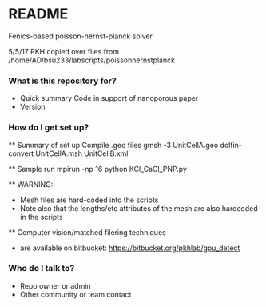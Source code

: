 # README #

Fenics-based poisson-nernst-planck solver


5/5/17
PKH copied over files from /home/AD/bsu233/labscripts/poissonnernstplanck

### What is this repository for? ###

* Quick summary
Code in support of nanoporous paper 
* Version

### How do I get set up? ###

** Summary of set up
Compile .geo files
gmsh -3 UnitCellA.geo 
dolfin-convert UnitCellA.msh UnitCellB.xml 

** Sample run 
mpirun -np 16 python KCl_CaCl_PNP.py 


** WARNING: 
* Mesh files are hard-coded into the scripts
* Note also that the lengths/etc attributes of the mesh are also hardcoded in the scripts

** Computer vision/matched filering techniques 
* are available on bitbucket: https://bitbucket.org/pkhlab/gpu_detect


### Who do I talk to? ###

* Repo owner or admin
* Other community or team contact
